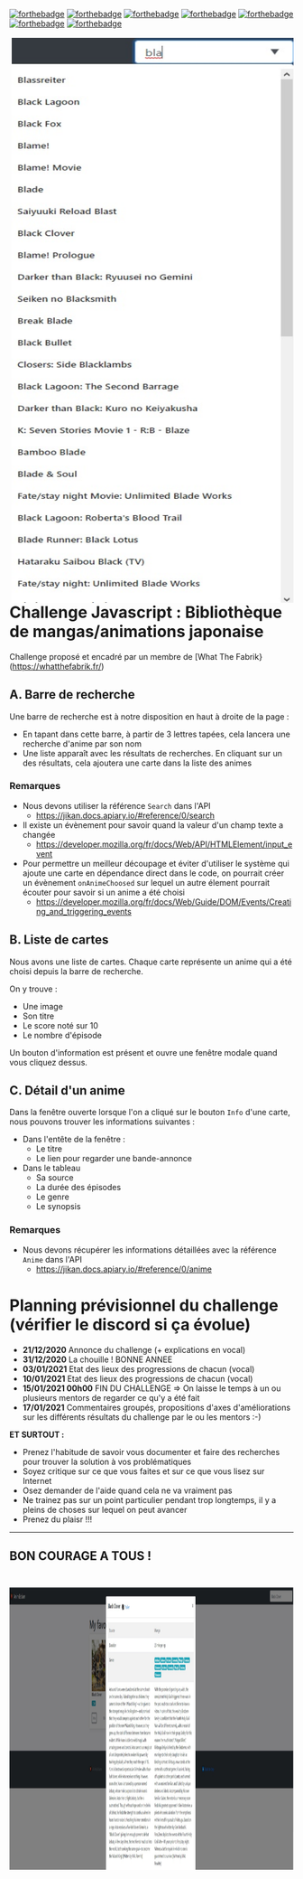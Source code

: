 [![forthebadge](http://forthebadge.com/images/badges/built-with-love.svg)](http://forthebadge.com)
[![forthebadge](https://forthebadge.com/images/badges/uses-css.svg)](https://forthebadge.com) 
[![forthebadge](https://forthebadge.com/images/badges/cc-0.svg)](https://forthebadge.com)
[![forthebadge](https://forthebadge.com/images/badges/made-with-javascript.svg)](https://forthebadge.com)
[![forthebadge](https://forthebadge.com/images/badges/0-percent-optimized.svg)](https://forthebadge.com)
[![forthebadge](https://forthebadge.com/images/badges/powered-by-coffee.svg)](https://forthebadge.com)
[![forthebadge](https://forthebadge.com/images/badges/works-on-my-machine.svg)](https://forthebadge.com)<br><br>
<img align="right" width="500" height="1000" src="00.jpg">

# Challenge Javascript : Bibliothèque de mangas/animations japonaise

Challenge proposé et encadré par un membre de [What The Fabrik} (https://whatthefabrik.fr/)
## A. Barre de recherche

Une barre de recherche est à notre disposition en haut à droite de la page :
* En tapant dans cette barre, à partir de 3 lettres tapées, cela lancera une recherche d'anime par son nom
* Une liste apparaît avec les résultats de recherches. En cliquant sur un des résultats, cela ajoutera une carte dans la liste des animes

### Remarques

* Nous devons utiliser la référence `Search` dans l'API
    * https://jikan.docs.apiary.io/#reference/0/search
* Il existe un évènement pour savoir quand la valeur d'un champ texte a changée
  * https://developer.mozilla.org/fr/docs/Web/API/HTMLElement/input_event
* Pour permettre un meilleur découpage et éviter d'utiliser le système qui ajoute une carte en dépendance direct dans le code, on pourrait créer un évènement `onAnimeChoosed` sur lequel un autre élement pourrait écouter pour savoir si un anime a été choisi
  * https://developer.mozilla.org/fr/docs/Web/Guide/DOM/Events/Creating_and_triggering_events

## B. Liste de cartes

Nous avons une liste de cartes.
Chaque carte représente un anime qui a été choisi depuis la barre de recherche.

On y trouve :
* Une image
* Son titre
* Le score noté sur 10
* Le nombre d'épisode

Un bouton d'information est présent et ouvre une fenêtre modale quand vous cliquez dessus.

## C. Détail d'un anime

Dans la fenêtre ouverte lorsque l'on a cliqué sur le bouton `Info` d'une carte, nous pouvons trouver les informations suivantes :

* Dans l'entête de la fenêtre :
  * Le titre
  * Le lien pour regarder une bande-annonce
* Dans le tableau
  * Sa source
  * La durée des épisodes
  * Le genre
  * Le synopsis

### Remarques

* Nous devons récupérer les informations détaillées avec la référence `Anime` dans l'API
  * https://jikan.docs.apiary.io/#reference/0/anime

# Planning prévisionnel du challenge (vérifier le discord si ça évolue)

* **21/12/2020** Annonce du challenge (+ explications en vocal)
* **31/12/2020** La chouille ! BONNE ANNEE
* **03/01/2021** Etat des lieux des progressions de chacun (vocal)
* **10/01/2021** Etat des lieux des progressions de chacun (vocal)
* **15/01/2021 00h00** FIN DU CHALLENGE => On laisse le temps à un ou plusieurs mentors de regarder ce qu'y a été fait
* **17/01/2021** Commentaires groupés, propositions d'axes d'améliorations sur les différents résultats du challenge par le ou les mentors :-)

**ET SURTOUT :**
* Prenez l'habitude de savoir vous documenter et faire des recherches pour trouver la solution à vos problématiques
* Soyez critique sur ce que vous faites et sur ce que vous lisez sur Internet
* Osez demander de l'aide quand cela ne va vraiment pas
* Ne trainez pas sur un point particulier pendant trop longtemps, il y a pleins de choses sur lequel on peut avancer
* Prenez du plaisr !!!

---

## BON COURAGE A TOUS !<br><br>
<img width="100%" height="500" src="01.jpg">

